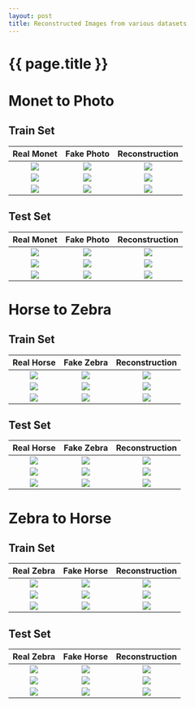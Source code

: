 ```yaml
---
layout: post
title: Reconstructed Images from various datasets
---
```

{{ page.title }}
================

Monet to Photo
===================================

Train Set
--------------------------------------

| Real Monet | Fake Photo | Reconstruction |
|:---:|:---:|:---------:|
| ![]({{site.baseurl}}/images/reconstructed-images/monet2photo/train/monet_johnson_1032_latest_real_A.jpg) | ![]({{site.baseurl}}/images/reconstructed-images/monet2photo/train/monet_johnson_1032_latest_fake_B.jpg) | ![]({{site.baseurl}}/images/reconstructed-images/monet2photo/train/monet_johnson_1032_latest_rec_A.jpg) |
| ![]({{site.baseurl}}/images/reconstructed-images/monet2photo/train/monet_johnson_1034_latest_real_A.jpg) | ![]({{site.baseurl}}/images/reconstructed-images/monet2photo/train/monet_johnson_1034_latest_fake_B.jpg) | ![]({{site.baseurl}}/images/reconstructed-images/monet2photo/train/monet_johnson_1034_latest_rec_A.jpg) |
| ![]({{site.baseurl}}/images/reconstructed-images/monet2photo/train/monet_johnson_1039_latest_real_A.jpg) | ![]({{site.baseurl}}/images/reconstructed-images/monet2photo/train/monet_johnson_1039_latest_fake_B.jpg) | ![]({{site.baseurl}}/images/reconstructed-images/monet2photo/train/monet_johnson_1039_latest_rec_A.jpg) |

Test Set
---------------------------------------------

| Real Monet | Fake Photo | Reconstruction |
|:---:|:---:|:---------:|
| ![]({{site.baseurl}}/images/reconstructed-images/monet2photo/test/monet_johnson_50_latest_real_A.jpg) | ![]({{site.baseurl}}/images/reconstructed-images/monet2photo/test/monet_johnson_50_latest_fake_B.jpg) | ![]({{site.baseurl}}/images/reconstructed-images/monet2photo/test/monet_johnson_50_latest_rec_A.jpg) |
| ![]({{site.baseurl}}/images/reconstructed-images/monet2photo/test/monet_johnson_103_latest_real_A.jpg) | ![]({{site.baseurl}}/images/reconstructed-images/monet2photo/test/monet_johnson_103_latest_fake_B.jpg) | ![]({{site.baseurl}}/images/reconstructed-images/monet2photo/test/monet_johnson_103_latest_rec_A.jpg) |
| ![]({{site.baseurl}}/images/reconstructed-images/monet2photo/test/monet_johnson_104_latest_real_A.jpg) | ![]({{site.baseurl}}/images/reconstructed-images/monet2photo/test/monet_johnson_104_latest_fake_B.jpg) | ![]({{site.baseurl}}/images/reconstructed-images/monet2photo/test/monet_johnson_104_latest_rec_A.jpg) |


Horse to Zebra
===================================

Train Set
----------------------------------

| Real Horse | Fake Zebra | Reconstruction |
|:---:|:---:|:---------:|
| ![]({{site.baseurl}}/images/reconstructed-images/horse2zebra/train/real_A/horse2zebra_0_50_real_A.jpg) | ![]({{site.baseurl}}/images/reconstructed-images/horse2zebra/train/fake_B/horse2zebra_0_50_fake_B.jpg) | ![]({{site.baseurl}}/images/reconstructed-images/horse2zebra/train/rec_A/horse2zebra_0_50_rec_A.jpg) |
| ![]({{site.baseurl}}/images/reconstructed-images/horse2zebra/train/real_A/horse2zebra_1002_50_real_A.jpg) | ![]({{site.baseurl}}/images/reconstructed-images/horse2zebra/train/fake_B/horse2zebra_1002_50_fake_B.jpg) | ![]({{site.baseurl}}/images/reconstructed-images/horse2zebra/train/rec_A/horse2zebra_1002_50_rec_A.jpg) |
| ![]({{site.baseurl}}/images/reconstructed-images/horse2zebra/train/real_A/horse2zebra_1004_50_real_A.jpg) | ![]({{site.baseurl}}/images/reconstructed-images/horse2zebra/train/fake_B/horse2zebra_1004_50_fake_B.jpg) | ![]({{site.baseurl}}/images/reconstructed-images/horse2zebra/train/rec_A/horse2zebra_1004_50_rec_A.jpg) |

Test Set
----------------------------------

| Real Horse | Fake Zebra | Reconstruction |
|:---:|:---:|:---------:|
| ![]({{site.baseurl}}/images/reconstructed-images/horse2zebra/test/real_A/5.jpg) | ![]({{site.baseurl}}/images/reconstructed-images/horse2zebra/test/fake_B/5.jpg) | ![]({{site.baseurl}}/images/reconstructed-images/horse2zebra/test/rec_A/5.jpg) | 
| ![]({{site.baseurl}}/images/reconstructed-images/horse2zebra/test/real_A/17.jpg) | ![]({{site.baseurl}}/images/reconstructed-images/horse2zebra/test/fake_B/17.jpg) | ![]({{site.baseurl}}/images/reconstructed-images/horse2zebra/test/rec_A/17.jpg) | 
| ![]({{site.baseurl}}/images/reconstructed-images/horse2zebra/test/real_A/28.jpg) | ![]({{site.baseurl}}/images/reconstructed-images/horse2zebra/test/fake_B/28.jpg) | ![]({{site.baseurl}}/images/reconstructed-images/horse2zebra/test/rec_A/28.jpg) | 

Zebra to Horse
===================================

Train Set
----------------------------------

| Real Zebra | Fake Horse | Reconstruction |
|:---:|:---:|:---------:|
| ![]({{site.baseurl}}/images/reconstructed-images/horse2zebra/train/real_B/horse2zebra_0_50_real_B.jpg) | ![]({{site.baseurl}}/images/reconstructed-images/horse2zebra/train/fake_A/horse2zebra_0_50_fake_A.jpg) | ![]({{site.baseurl}}/images/reconstructed-images/horse2zebra/train/rec_B/horse2zebra_0_50_rec_B.jpg) |
| ![]({{site.baseurl}}/images/reconstructed-images/horse2zebra/train/real_B/horse2zebra_1002_50_real_B.jpg) | ![]({{site.baseurl}}/images/reconstructed-images/horse2zebra/train/fake_A/horse2zebra_1002_50_fake_A.jpg) | ![]({{site.baseurl}}/images/reconstructed-images/horse2zebra/train/rec_B/horse2zebra_1002_50_rec_B.jpg) |
| ![]({{site.baseurl}}/images/reconstructed-images/horse2zebra/train/real_B/horse2zebra_1004_50_real_B.jpg) | ![]({{site.baseurl}}/images/reconstructed-images/horse2zebra/train/fake_A/horse2zebra_1004_50_fake_A.jpg) | ![]({{site.baseurl}}/images/reconstructed-images/horse2zebra/train/rec_B/horse2zebra_1004_50_rec_B.jpg) |

Test Set
----------------------------------

| Real Zebra | Fake Horse | Reconstruction |
|:---:|:---:|:---------:|
| ![]({{site.baseurl}}/images/reconstructed-images/horse2zebra/test/real_B/5.jpg) | ![]({{site.baseurl}}/images/reconstructed-images/horse2zebra/test/fake_A/5.jpg) | ![]({{site.baseurl}}/images/reconstructed-images/horse2zebra/test/rec_B/5.jpg) | 
| ![]({{site.baseurl}}/images/reconstructed-images/horse2zebra/test/real_B/16.jpg) | ![]({{site.baseurl}}/images/reconstructed-images/horse2zebra/test/fake_A/16.jpg) | ![]({{site.baseurl}}/images/reconstructed-images/horse2zebra/test/rec_B/16.jpg) | 
| ![]({{site.baseurl}}/images/reconstructed-images/horse2zebra/test/real_B/36.jpg) | ![]({{site.baseurl}}/images/reconstructed-images/horse2zebra/test/fake_A/36.jpg) | ![]({{site.baseurl}}/images/reconstructed-images/horse2zebra/test/rec_B/36.jpg) | 







